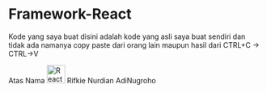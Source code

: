 # Framework-React

Kode yang saya buat disini adalah kode yang asli saya buat sendiri dan tidak ada namanya copy paste dari orang lain maupun hasil dari CTRL+C -> CTRL->V


Atas Nama 
<a href="https://reactjs.org/" target="_blank" rel="noreferrer"><img src="https://raw.githubusercontent.com/danielcranney/readme-generator/main/public/icons/skills/react-colored.svg" width="36" height="36" alt="React" /></a>
Rifkie Nurdian AdiNugroho
